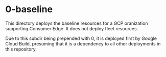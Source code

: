 # 0-baseline

This directory deploys the baseline resources for a GCP oranization supporting Consumer Edge. It does not deploy fleet
resources.

Due to this subdir being prepended with 0, it is deployed first by Google Cloud Build, presuming that it is a dependency
to all other deployments in this repository.
